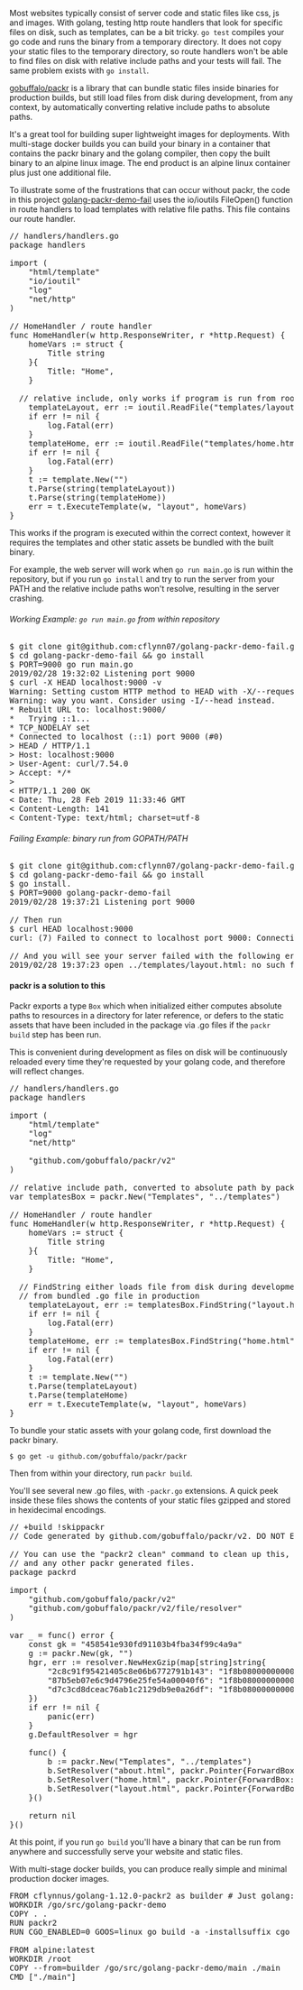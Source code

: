 Most websites typically consist of server code and static files like css, js
and images. With golang, testing http route handlers that look for specific
files on disk, such as templates, can be a bit tricky. `go test` compiles your
go code and runs the binary from a temporary directory. It does not copy your
static files to the temporary directory, so route handlers won't be able to find
files on disk with relative include paths and your tests will fail. The same
problem exists with `go install`.

[gobuffalo/packr](https://github.com/gobuffalo/packr/) is a library that can
bundle static files inside binaries for production builds, but still load files
from disk during development, from any context, by automatically converting
relative include paths to absolute paths.

It's a great tool for building super lightweight images for deployments. With
multi-stage docker builds you can build your binary in a container that
contains the packr binary and the golang compiler, then copy the built binary
to an alpine linux image. The end product is an alpine linux container plus
just one additional file.

To illustrate some of the frustrations that can occur without packr, the code
in this project
[golang-packr-demo-fail](https://github.com/cflynn07/golang-packr-demo-fail)
uses the io/ioutils FileOpen() function in route handlers to load templates
with relative file paths. This file contains our route handler.

<pre class="prettyprint linenums">
// handlers/handlers.go
package handlers

import (
	"html/template"
	"io/ioutil"
	"log"
	"net/http"
)

// HomeHandler / route handler
func HomeHandler(w http.ResponseWriter, r *http.Request) {
	homeVars := struct {
		Title string
	}{
		Title: "Home",
	}

  // relative include, only works if program is run from root of repository
	templateLayout, err := ioutil.ReadFile("templates/layout.html")
	if err != nil {
		log.Fatal(err)
	}
	templateHome, err := ioutil.ReadFile("templates/home.html")
	if err != nil {
		log.Fatal(err)
	}
	t := template.New("")
	t.Parse(string(templateLayout))
	t.Parse(string(templateHome))
	err = t.ExecuteTemplate(w, "layout", homeVars)
}
</pre>

This works if the program is executed within the correct context, however it
requires the templates and other static assets be bundled with the built
binary.

For example, the web server will work when `go run main.go` is run within the
repository, but if you run `go install` and try to run the server from your
PATH and the relative include paths won't resolve, resulting in the server
crashing.

###### Working Example: `go run main.go` from within repository
<pre class="prettyprint lang-bsh">
$ git clone git@github.com:cflynn07/golang-packr-demo-fail.git
$ cd golang-packr-demo-fail && go install
$ PORT=9000 go run main.go
2019/02/28 19:32:02 Listening port 9000
$ curl -X HEAD localhost:9000 -v
Warning: Setting custom HTTP method to HEAD with -X/--request may not work the
Warning: way you want. Consider using -I/--head instead.
* Rebuilt URL to: localhost:9000/
*   Trying ::1...
* TCP_NODELAY set
* Connected to localhost (::1) port 9000 (#0)
> HEAD / HTTP/1.1
> Host: localhost:9000
> User-Agent: curl/7.54.0
> Accept: */*
>
< HTTP/1.1 200 OK
< Date: Thu, 28 Feb 2019 11:33:46 GMT
< Content-Length: 141
< Content-Type: text/html; charset=utf-8
</pre>

###### Failing Example: binary run from GOPATH/PATH
<pre class="prettyprint lang-bsh">
$ git clone git@github.com:cflynn07/golang-packr-demo-fail.git
$ cd golang-packr-demo-fail && go install
$ go install.
$ PORT=9000 golang-packr-demo-fail
2019/02/28 19:37:21 Listening port 9000

// Then run
$ curl HEAD localhost:9000
curl: (7) Failed to connect to localhost port 9000: Connection refused

// And you will see your server failed with the following error
2019/02/28 19:37:23 open ../templates/layout.html: no such file or directory
</pre>

#### packr is a solution to this

Packr exports a type `Box` which when initialized either computes absolute
paths to resources in a directory for later reference, or defers to the static
assets that have been included in the package via .go files if the `packr
build` step has been run.

This is convenient during development as files on disk will be continuously
reloaded every time they're requested by your golang code, and therefore will
reflect changes.

<pre class="prettyprint linenums">
// handlers/handlers.go
package handlers

import (
	"html/template"
	"log"
	"net/http"

	"github.com/gobuffalo/packr/v2"
)

// relative include path, converted to absolute path by packr
var templatesBox = packr.New("Templates", "../templates")

// HomeHandler / route handler
func HomeHandler(w http.ResponseWriter, r *http.Request) {
	homeVars := struct {
		Title string
	}{
		Title: "Home",
	}

  // FindString either loads file from disk during development or 
  // from bundled .go file in production
	templateLayout, err := templatesBox.FindString("layout.html")
	if err != nil {
		log.Fatal(err)
	}
	templateHome, err := templatesBox.FindString("home.html")
	if err != nil {
		log.Fatal(err)
	}
	t := template.New("")
	t.Parse(templateLayout)
	t.Parse(templateHome)
	err = t.ExecuteTemplate(w, "layout", homeVars)
}
</pre>

To bundle your static assets with your golang code, first download the packr binary.
```
$ go get -u github.com/gobuffalo/packr/packr
```
Then from within your directory, run `packr build`.  

You'll see several new .go files, with `-packr.go` extensions. A quick peek inside these files shows the contents of your static files gzipped and stored in hexidecimal encodings.
<pre class="prettyprint linenums">
// +build !skippackr
// Code generated by github.com/gobuffalo/packr/v2. DO NOT EDIT.

// You can use the "packr2 clean" command to clean up this,
// and any other packr generated files.
package packrd

import (
	"github.com/gobuffalo/packr/v2"
	"github.com/gobuffalo/packr/v2/file/resolver"
)

var _ = func() error {
	const gk = "458541e930fd91103b4fba34f99c4a9a"
	g := packr.New(gk, "")
	hgr, err := resolver.NewHexGzip(map[string]string{
		"2c8c91f95421405c8e06b6772791b143": "1f8b08000000000000ffaaae5648494dcbcc4b55504acecf2b49cd2b5152a8ade5b2c930b47bb277c1d3a57b6df4330cedb8aaab1552f352403280000000ffffa92b0fa131000000",
		"87b5eb07e6c9d4796e25fe54a00040f6": "1f8b08000000000000ff010000ffff0000000000000000",
		"d7c3cd8dceac76ab1c2129db9e0a26df": "1f8b08000000000000ff248e3f8fc2300c47f77c8adf79bf66bdc1ed727fd663280363680cad94a608cc5059f9ee2864b2f5fc2c3d3344b92c594029ecdb5309a538fef8f9ff1e4f875fccbaa6c1711d48215f7b924c154888830378150d98e6707f88f6741cff3ebfe87dd045930c66e8c6baa114f68d39f6ed9dcf5bdcab6c0695f596820a68dab24a5642875200c7be69ec5b8c1924c79af90a0000ffff28153539bd000000",
	})
	if err != nil {
		panic(err)
	}
	g.DefaultResolver = hgr

	func() {
		b := packr.New("Templates", "../templates")
		b.SetResolver("about.html", packr.Pointer{ForwardBox: gk, ForwardPath: "87b5eb07e6c9d4796e25fe54a00040f6"})
		b.SetResolver("home.html", packr.Pointer{ForwardBox: gk, ForwardPath: "2c8c91f95421405c8e06b6772791b143"})
		b.SetResolver("layout.html", packr.Pointer{ForwardBox: gk, ForwardPath: "d7c3cd8dceac76ab1c2129db9e0a26df"})
	}()

	return nil
}()
</pre>

At this point, if you run `go build` you'll have a binary that can be run from
anywhere and successfully serve your website and static files.

With multi-stage docker builds, you can produce really simple and minimal production docker images.

<pre class="prettyprint linenums">
FROM cflynnus/golang-1.12.0-packr2 as builder # Just golang:1.12.0 with the packr2 binary included
WORKDIR /go/src/golang-packr-demo
COPY . .
RUN packr2
RUN CGO_ENABLED=0 GOOS=linux go build -a -installsuffix cgo -o ./main .

FROM alpine:latest
WORKDIR /root
COPY --from=builder /go/src/golang-packr-demo/main ./main
CMD ["./main"]
</pre>